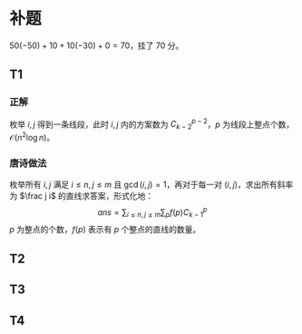 # 补题

$50(-50)+10+10(-30)+0=70$，挂了 $70$ 分。

## T1

### 正解

枚举 $i,j$ 得到一条线段，此时 $i,j$ 内的方案数为 $C^{p-2}_{k-2}$，$p$ 为线段上整点个数，$\mathcal O(n^2\log n)$。

### 唐诗做法

枚举所有 $i,j$ 满足 $i\le n,j\le m$ 且 $\gcd (i,j)=1$，再对于每一对 $(i,j)$，求出所有斜率为 $\frac j i$ 的直线求答案，形式化地：
$$
ans=\sum_{i\le n,j \le m}\sum_p f(p)C^{p}_{k-1}
$$
$p$ 为整点的个数，$f(p)$ 表示有 $p$ 个整点的直线的数量。

## T2

## T3

## T4
